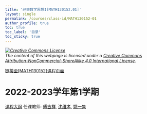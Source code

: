 ```yaml
---
title: '经典数学思想I[MATH130152.01]'
layout: single
permalink: /courses/class-id/MATH130152-01
author_profile: true
toc: true
toc_label: '目录'
toc_sticky: true
---
```



<div class='notice--warning'>
	<p><i><a rel='license' href='http://creativecommons.org/licenses/by-nc-sa/4.0/'><img alt='Creative Commons License' style='border-width:0' src='https://i.creativecommons.org/l/by-nc-sa/4.0/88x31.png' /></a><br /> The content of this webpage is licensed under a <a rel='license' href='http://creativecommons.org/licenses/by-nc-sa/4.0/'>Creative Commons Attribution-NonCommercial-ShareAlike 4.0 International License</a>.</i></p>
</div>

<a href='https://fdu-math.github.io/courses/MATH130152'>链接至[MATH130152]课程页面</a>

# 2022-2023学年第1学期
<a href='https://fdu-math.github.io/courses/syllabus/MATH130152.01-2022-2023-1 (Encrypted).pdf'>课程大纲</a>
任课教师: <a href='https://fdu-math.github.io/teachers/傅吉祥'>傅吉祥</a>, <a href='https://fdu-math.github.io/teachers/沈维孝'>沈维孝</a>, <a href='https://fdu-math.github.io/teachers/姚一隽'>姚一隽</a>
